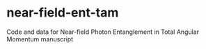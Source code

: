 # near-field-ent-tam
Code and data for Near-field Photon Entanglement in Total Angular Momentum manuscript

